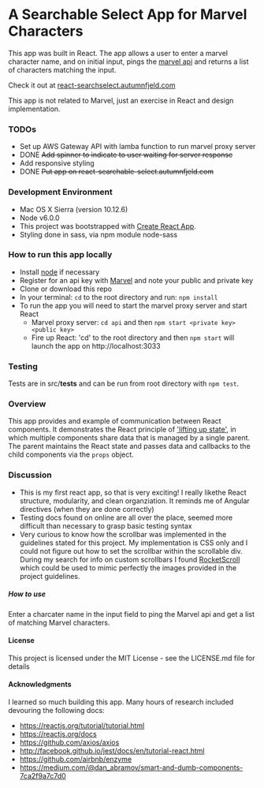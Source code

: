 # A Searchable Select App for Marvel Characters
This app was built in React.  The app allows a user to enter a marvel character name, and on initial input, pings the [marvel api](https://developer.marvel.com/docs#!/public/getCreatorCollection_get_0) and returns a list of characters matching the input.  

Check it out at [react-searchselect.autumnfjeld.com](http://react-searchselect.autumnfjeld.com)

This app is not related to Marvel, just an exercise in React and design implementation. 

### TODOs
* Set up AWS Gateway API with lamba function to run marvel proxy server
* DONE ~~Add spinner to indicate to user waiting for server response~~
* Add responsive styling
* DONE ~~Put app on react-searchable-select.autumnfjeld.com~~

### Development Environment
* Mac OS X Sierra (version 10.12.6)
* Node v6.0.0
* This project was bootstrapped with [Create React App](https://github.com/facebookincubator/create-react-app).
* Styling done in sass, via npm module node-sass

### How to run this app locally
 * Install [node](https://nodejs.org) if necessary
 * Register for an api key with [Marvel](https://marvel.com/register) and note your public and private key
 * Clone or download this repo
 * In your terminal: `cd` to the root directory and run:  `npm install`
 * To run the app you will need to start the marvel proxy server and start React
   - Marvel proxy server: `cd api` and then `npm start <private key> <public key>`
   - Fire up React: 'cd' to the root directory and then `npm start` will launch the app on http://localhost:3033
 
### Testing
Tests are in src/__tests__ and can be run from root directory with `npm test`.
 
### Overview
This app provides and example of communication between React components. It demonstrates the React principle of ['lifting up state'](https://reactjs.org/docs/lifting-state-up.html), in which multiple components share data that is managed by a single parent. The parent maintains the React state and passes data and callbacks to the child components via the `props` object.
 
### Discussion
* This is my first react app, so that is very exciting!  I really likethe React structure, modularity, and clean organziation.  It reminds me of Angular directives (when they are done correctly)
* Testing docs found on online are all over the place, seemed more difficult than necessary to grasp basic testing syntax
* Very curious to know how the scrollbar was implemented in the guidelines stated for this project. My implementation is CSS only and I could not figure out how to set the scrollbar within the scrollable div. During my search for info on custom scrollbars I found [RocketScroll](https://github.com/Stanko/rocketScroll) which could be used to mimic perfectly the images provided in the project guidelines.

##### How to use
Enter a charcater name in the input field to ping the Marvel api and get a list of matching Marvel characters.
  
#### License
This project is licensed under the MIT License - see the LICENSE.md file for details

#### Acknowledgments
I learned so much building this app.  Many hours of research included devouring the following docs:
* https://reactjs.org/tutorial/tutorial.html
* https://reactjs.org/docs
* https://github.com/axios/axios
* http://facebook.github.io/jest/docs/en/tutorial-react.html
* https://github.com/airbnb/enzyme
* https://medium.com/@dan_abramov/smart-and-dumb-components-7ca2f9a7c7d0
